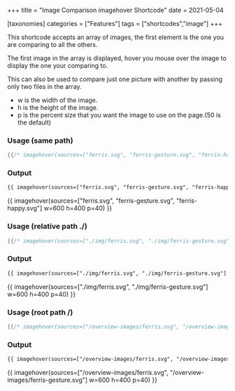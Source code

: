+++
title = "Image Comparison imagehover Shortcode"
date = 2021-05-04

[taxonomies]
categories = ["Features"]
tags = ["shortcodes","image"]
+++

This shortcode accepts an array of images, the first element is the one you are comparing to all the others.

The first image in the array is displayed, hover you mouse over the image to display the one your comparing to.
<!-- more -->

This can also be used to compare just one picture with another by passing only two files in the array.

- w is the width of the image.
- h is the height of the image.
- p is the percent size that you want the image to use on the page.(50 is the default)

### Usage (same path)
```rs
{{/* imagehover(sources=["ferris.svg", "ferris-gesture.svg", "ferris-happy.svg"] w=600 h=400 p=40) */}}
```
### Output
```html
{{ imagehover(sources=["ferris.svg", "ferris-gesture.svg", "ferris-happy.svg"] w=600 h=400 p=40) }}
```
{{ imagehover(sources=["ferris.svg", "ferris-gesture.svg", "ferris-happy.svg"] w=600 h=400 p=40) }}

### Usage (relative path ./)
```rs
{{/* imagehover(sources=["./img/ferris.svg", "./img/ferris-gesture.svg"] w=600 h=400 p=40) */}}
```
### Output
```html
{{ imagehover(sources=["./img/ferris.svg", "./img/ferris-gesture.svg"] w=600 h=400 p=40) }}
```
{{ imagehover(sources=["./img/ferris.svg", "./img/ferris-gesture.svg"] w=600 h=400 p=40) }}

### Usage (root path /)
```rs
{{/* imagehover(sources=["/overview-images/ferris.svg", "/overview-images/ferris-gesture.svg"] w=600 h=400 p=40) */}}
```
### Output
```html
{{ imagehover(sources=["/overview-images/ferris.svg", "/overview-images/ferris-gesture.svg"] w=600 h=400 p=40) }}
```
{{ imagehover(sources=["/overview-images/ferris.svg", "/overview-images/ferris-gesture.svg"] w=600 h=400 p=40) }}
